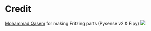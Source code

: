 # Credit
[Mohammad Qasem](https://github.com/mhmd98) for making Fritzing parts (Pysense v2 & Fipy)
![](https://github.com/iot-lnu/applied-iot/blob/master/sensor-examples/Pycom%20-%20Pysense%20v1/connection/pycom_pysense_bb.png)
